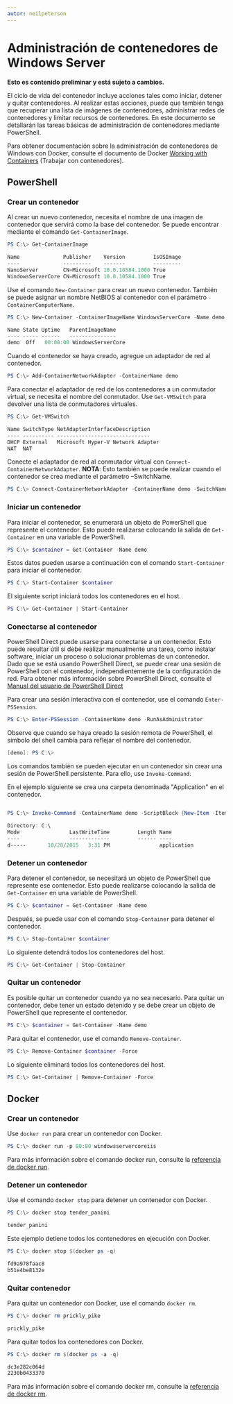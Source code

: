 ```yaml
---
autor: neilpeterson
---
```


# Administración de contenedores de Windows Server

**Esto es contenido preliminar y está sujeto a cambios.** 

El ciclo de vida del contenedor incluye acciones tales como iniciar, detener y quitar contenedores. Al realizar estas acciones, puede que también tenga que recuperar una lista de imágenes de contenedores, administrar redes de contenedores y limitar recursos de contenedores. En este documento se detallarán las tareas básicas de administración de contenedores mediante PowerShell.

Para obtener documentación sobre la administración de contenedores de Windows con Docker, consulte el documento de Docker [Working with Containers]( https://docs.docker.com/userguide/usingdocker/) (Trabajar con contenedores).

## PowerShell

### Crear un contenedor

Al crear un nuevo contenedor, necesita el nombre de una imagen de contenedor que servirá como la base del contenedor. Se puede encontrar mediante el comando `Get-ContainerImage`.

```powershell
PS C:\> Get-ContainerImage

Name              Publisher    Version         IsOSImage
----              ---------    -------         ---------
NanoServer        CN=Microsoft 10.0.10584.1000 True
WindowsServerCore CN=Microsoft 10.0.10584.1000 True
```

Use el comando `New-Container` para crear un nuevo contenedor. También se puede asignar un nombre NetBIOS al contenedor con el parámetro `-ContainerComputerName`.

```powershell
PS C:\> New-Container -ContainerImageName WindowsServerCore -Name demo -ContainerComputerName demo

Name State Uptime   ParentImageName
---- ----- ------   ---------------
demo  Off   00:00:00 WindowsServerCore
```

Cuando el contenedor se haya creado, agregue un adaptador de red al contenedor.

```powershell
PS C:\> Add-ContainerNetworkAdapter -ContainerName demo
```

Para conectar el adaptador de red de los contenedores a un conmutador virtual, se necesita el nombre del conmutador. Use `Get-VMSwitch` para devolver una lista de conmutadores virtuales. 

```powershell
PS C:\> Get-VMSwitch

Name SwitchType NetAdapterInterfaceDescription
---- ---------- ------------------------------
DHCP External   Microsoft Hyper-V Network Adapter
NAT  NAT
```

Conecte el adaptador de red al conmutador virtual con `Connect-ContainerNetworkAdapter`. **NOTA**: Esto también se puede realizar cuando el contenedor se crea mediante el parámetro –SwitchName.

```powershell
PS C:\> Connect-ContainerNetworkAdapter -ContainerName demo -SwitchName NAT
```

### Iniciar un contenedor
Para iniciar el contenedor, se enumerará un objeto de PowerShell que represente el contenedor. Esto puede realizarse colocando la salida de `Get-Container` en una variable de PowerShell.

```powershell
PS C:\> $container = Get-Container -Name demo
```

Estos datos pueden usarse a continuación con el comando `Start-Container` para iniciar el contenedor.

```powershell
PS C:\> Start-Container $container
```

El siguiente script iniciará todos los contenedores en el host.

```powershell
PS C:\> Get-Container | Start-Container
```

### Conectarse al contenedor

PowerShell Direct puede usarse para conectarse a un contenedor. Esto puede resultar útil si debe realizar manualmente una tarea, como instalar software, iniciar un proceso o solucionar problemas de un contenedor. Dado que se está usando PowerShell Direct, se puede crear una sesión de PowerShell con el contenedor, independientemente de la configuración de red. Para obtener más información sobre PowerShell Direct, consulte el [Manual del usuario de PowerShell Direct](https://msdn.microsoft.com/en-us/virtualization/hyperv_on_windows/user_guide/vmsession)

Para crear una sesión interactiva con el contenedor, use el comando `Enter-PSSession`.

 ```powershell
PS C:\> Enter-PSSession -ContainerName demo -RunAsAdministrator
```

Observe que cuando se haya creado la sesión remota de PowerShell, el símbolo del shell cambia para reflejar el nombre del contenedor.

```powershell
[demo]: PS C:\>
```

Los comandos también se pueden ejecutar en un contenedor sin crear una sesión de PowerShell persistente. Para ello, use `Invoke-Command`.

En el ejemplo siguiente se crea una carpeta denominada "Application" en el contenedor.

```powershell

PS C:\> Invoke-Command -ContainerName demo -ScriptBlock {New-Item -ItemType Directory -Path c:\application }

Directory: C:\
Mode                LastWriteTime         Length Name                                                 PSComputerName
----                -------------         ------ ----                                                 --------------
d-----       10/28/2015   3:31 PM                application                                          demo
```

### Detener un contenedor

Para detener el contenedor, se necesitará un objeto de PowerShell que represente ese contenedor. Esto puede realizarse colocando la salida de `Get-Container` en una variable de PowerShell.

```powershell
PS C:\> $container = Get-Container -Name demo
```

Después, se puede usar con el comando `Stop-Container` para detener el contenedor.

```powershell
PS C:\> Stop-Container $container
```

Lo siguiente detendrá todos los contenedores del host.

```powershell
PS C:\> Get-Container | Stop-Container
```

### Quitar un contenedor

Es posible quitar un contenedor cuando ya no sea necesario. Para quitar un contenedor, debe tener un estado detenido y se debe crear un objeto de PowerShell que represente el contenedor.

```powershell
PS C:\> $container = Get-Container -Name demo
```

Para quitar el contenedor, use el comando `Remove-Container`.

```powershell
PS C:\> Remove-Container $container -Force
```

Lo siguiente eliminará todos los contenedores del host.

```powershell
PS C:\> Get-Container | Remove-Container -Force
```

## Docker

### Crear un contenedor <!--docker-->

Use `docker run` para crear un contenedor con Docker.

```powershell
PS C:\> docker run -p 80:80 windowsservercoreiis
```

Para más información sobre el comando docker run, consulte la [referencia de docker run]( https://docs.docker.com/engine/reference/run/).

### Detener un contenedor <!--docker-->

Use el comando `docker stop` para detener un contenedor con Docker.

```powershell
PS C:\> docker stop tender_panini

tender_panini
```

Este ejemplo detiene todos los contenedores en ejecución con Docker.

```powershell
PS C:\> docker stop $(docker ps -q)

fd9a978faac8
b51e4be8132e
```

### Quitar contenedor <!--docker-->

Para quitar un contenedor con Docker, use el comando `docker rm`.

```powershell
PS C:\> docker rm prickly_pike

prickly_pike
``` 

Para quitar todos los contenedores con Docker.

```powershell
PS C:\> docker rm $(docker ps -a -q)

dc3e282c064d
2230b0433370
```

Para más información sobre el comando docker rm, consulte la [referencia de docker rm](https://docs.docker.com/engine/reference/commandline/rm/).


<!--HONumber=Mar16_HO1-->


